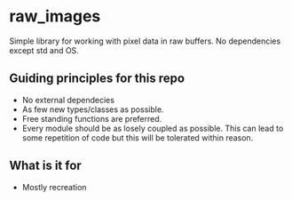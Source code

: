 # raw_images
Simple library for working with pixel data in raw buffers. No dependencies except std and OS.

## Guiding principles for this repo
 - No external dependecies
 - As few new types/classes as possible.
 - Free standing functions are preferred.
 - Every module should be as losely coupled as possible. This can lead to some repetition of code but this will be tolerated within reason.

## What is it for
 - Mostly recreation
